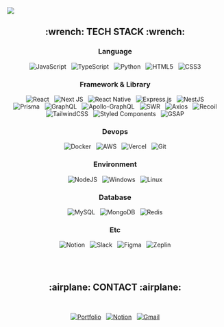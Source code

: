 <img src="https://capsule-render.vercel.app/api?type=waving&color=gradient&customColorList=10&height=300&section=header&text=Kaku's%20Github&desc=Passionate%20Frontend%20Developer&fontSize=90&fontAlignY=42&descAlign=67&descAlignY=56" />

<br/>

<h2 align="center">:wrench: TECH STACK :wrench:</h2>

<div align="center"> 
  <h3>Language</h3>

  <div>
    
  ![JavaScript](https://img.shields.io/badge/javascript-%23323330.svg?style=for-the-badge&logo=javascript&logoColor=%23F7DF1E)&nbsp;&nbsp;
  ![TypeScript](https://img.shields.io/badge/typescript-%23007ACC.svg?style=for-the-badge&logo=typescript&logoColor=white)&nbsp;&nbsp;
  ![Python](https://img.shields.io/badge/python-3670A0?style=for-the-badge&logo=python&logoColor=ffdd54)&nbsp;&nbsp;
  ![HTML5](https://img.shields.io/badge/html5-%23E34F26.svg?style=for-the-badge&logo=html5&logoColor=white)&nbsp;&nbsp;
  ![CSS3](https://img.shields.io/badge/css3-%231572B6.svg?style=for-the-badge&logo=css3&logoColor=white)
  
  </div>

  <h3>Framework & Library</h3>

  <div>

  ![React](https://img.shields.io/badge/react-%2320232a.svg?style=for-the-badge&logo=react&logoColor=%2361DAFB)&nbsp;&nbsp;
  ![Next JS](https://img.shields.io/badge/Next-black?style=for-the-badge&logo=next.js&logoColor=white)&nbsp;&nbsp;
  ![React Native](https://img.shields.io/badge/react_native-%2320232a.svg?style=for-the-badge&logo=react&logoColor=%2361DAFB)&nbsp;&nbsp;
  ![Express.js](https://img.shields.io/badge/express.js-%23404d59.svg?style=for-the-badge&logo=express&logoColor=%2361DAFB)&nbsp;&nbsp;
  ![NestJS](https://img.shields.io/badge/nestjs-%23E0234E.svg?style=for-the-badge&logo=nestjs&logoColor=white)
  <br/>
  ![Prisma](https://img.shields.io/badge/Prisma-3982CE?style=for-the-badge&logo=Prisma&logoColor=white)&nbsp;&nbsp;
  ![GraphQL](https://img.shields.io/badge/-GraphQL-E10098?style=for-the-badge&logo=graphql&logoColor=white)&nbsp;&nbsp;
  ![Apollo-GraphQL](https://img.shields.io/badge/-ApolloGraphQL-311C87?style=for-the-badge&logo=apollo-graphql)&nbsp;&nbsp;
  ![SWR](https://img.shields.io/badge/swr-181818.svg?style=for-the-badge&logo=swr&logoColor=white)&nbsp;&nbsp;
  ![Axios](https://img.shields.io/badge/axios-5A29E4.svg?style=for-the-badge&logo=axios&logoColor=white)&nbsp;&nbsp;
  ![Recoil](https://img.shields.io/badge/recoil-3578E5.svg?style=for-the-badge&logo=recoil&logoColor=white)
  <br/>
  ![TailwindCSS](https://img.shields.io/badge/tailwindcss-%2338B2AC.svg?style=for-the-badge&logo=tailwind-css&logoColor=white)&nbsp;&nbsp;
  ![Styled Components](https://img.shields.io/badge/styled--components-DB7093?style=for-the-badge&logo=styled-components&logoColor=white)&nbsp;&nbsp;
  ![GSAP](https://img.shields.io/badge/gsap-7CF66E.svg?style=for-the-badge&logo=gsap&logoColor=white)
  </div>

  <h3>Devops</h3>

  <div>

  ![Docker](https://img.shields.io/badge/docker-%230db7ed.svg?style=for-the-badge&logo=docker&logoColor=white)&nbsp;&nbsp;
  ![AWS](https://img.shields.io/badge/AWS-%23FF9900.svg?style=for-the-badge&logo=amazon-aws&logoColor=white)&nbsp;&nbsp;
  ![Vercel](https://img.shields.io/badge/vercel-%23000000.svg?style=for-the-badge&logo=vercel&logoColor=white)&nbsp;&nbsp;
  ![Git](https://img.shields.io/badge/git-%23F05033.svg?style=for-the-badge&logo=git&logoColor=white)

  <h3>Environment</h3>

  <div>

  ![NodeJS](https://img.shields.io/badge/node.js-6DA55F?style=for-the-badge&logo=node.js&logoColor=white)&nbsp;&nbsp;
  ![Windows](https://img.shields.io/badge/Windows-0078D6?style=for-the-badge&logo=windows&logoColor=white)&nbsp;&nbsp;
  ![Linux](https://img.shields.io/badge/Linux-FCC624?style=for-the-badge&logo=linux&logoColor=black)

  <h3>Database</h3>

  <div>

  ![MySQL](https://img.shields.io/badge/mysql-4479A1.svg?style=for-the-badge&logo=mysql&logoColor=white)&nbsp;&nbsp;
  ![MongoDB](https://img.shields.io/badge/MongoDB-%234ea94b.svg?style=for-the-badge&logo=mongodb&logoColor=white)&nbsp;&nbsp;
  ![Redis](https://img.shields.io/badge/redis-%23DD0031.svg?style=for-the-badge&logo=redis&logoColor=white)

  <h3>Etc</h3>

  <div>

  ![Notion](https://img.shields.io/badge/Notion-%23000000.svg?style=for-the-badge&logo=notion&logoColor=white)&nbsp;&nbsp;
  ![Slack](https://img.shields.io/badge/Slack-4A154B?style=for-the-badge&logo=slack&logoColor=white)&nbsp;&nbsp;
  ![Figma](https://img.shields.io/badge/figma-%23F24E1E.svg?style=for-the-badge&logo=figma&logoColor=white)&nbsp;&nbsp;
  ![Zeplin](https://img.shields.io/badge/zeplin-FDBD39.svg?style=for-the-badge&logo=zeplin&logoColor=white)

  </div>
</div>
    
<br/>
<br/>

<h2 align="center">:airplane: CONTACT :airplane:</h2>

<br/>

<div align="center">
  
<a href="https://kaku-portfolio.info/">![Portfolio](https://img.shields.io/badge/Portfolio-%23000000.svg?style=for-the-badge&logo=firefox&logoColor=#FF7139)</a>&nbsp;&nbsp;
<a href="https://geode-divan-811.notion.site/a44da1efdf5b47ea8fe12a8f85b216ad" target="_blank">![Notion](https://img.shields.io/badge/Notion-%23000000.svg?style=for-the-badge&logo=notion&logoColor=white)</a>&nbsp;&nbsp;
<a href="mailto:seunghyeon9696@gmail.com">![Gmail](https://img.shields.io/badge/Email-D14836?style=for-the-badge&logo=gmail&logoColor=white)</a>

</div>
